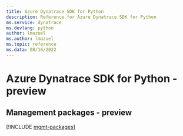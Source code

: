 ```yaml
---
title: Azure Dynatrace SDK for Python
description: Reference for Azure Dynatrace SDK for Python
ms.service: dynatrace
ms.devlang: python
author: lmazuel
ms.author: lmazuel
ms.topic: reference
ms.data: 08/16/2022
---
```

# Azure Dynatrace SDK for Python - preview

## Management packages - preview
[!INCLUDE [mgmt-packages](dynatrace-mgmt-index.md)]